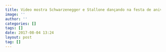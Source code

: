 ```yaml
---
title: Video mostra Schwarzenegger e Stallone dançando na festa de aniversário
image: ''
author: ''
categories: []
tags: []
date: 2017-08-04 13:24
layout: post
tag: []
---
```

